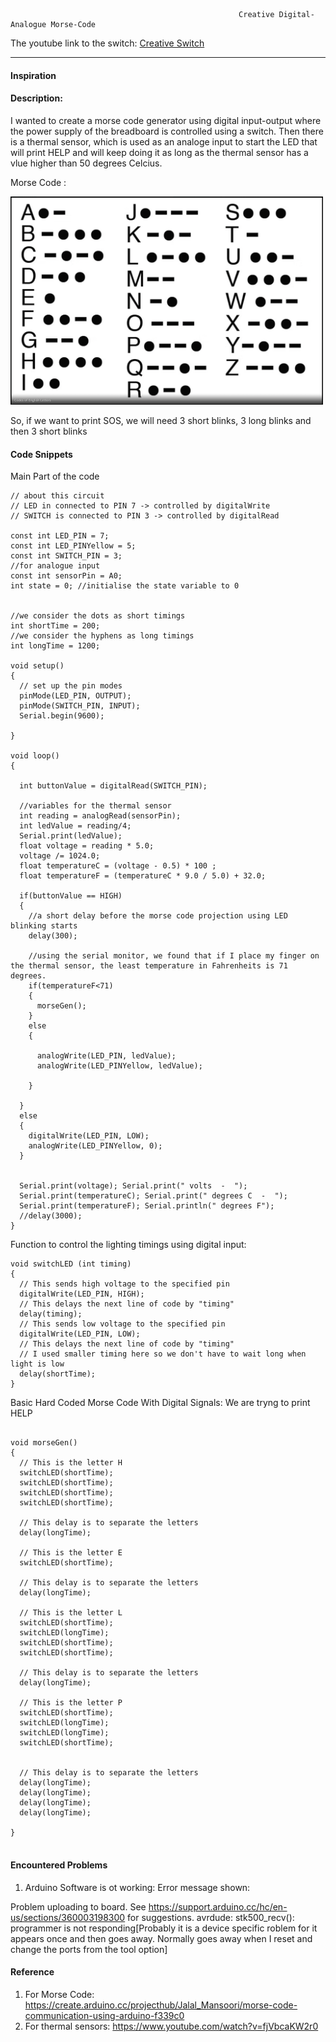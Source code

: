 



                                                       Creative Digital-Analogue Morse-Code
                                                  
                                                  
The youtube link to the switch: [Creative Switch]()

***     

#### Inspiration 



#### Description: 

I wanted to create a morse code generator using digital input-output where the power supply of the breadboard is controlled using a switch.
Then there is a thermal sensor, which is used as an analoge input to start the LED that will print HELP and will keep doing it as long as the thermal sensor has a vlue higher than 50 degrees Celcius.


Morse Code :

<img style="float:center;"  src="https://github.com/maishahoq/Intro-to-IM/blob/main/Assignment/Assignmnet9/Screen%20Shot%202022-04-05%20at%2012.37.55%20PM.png" alt="Sqcorner" width="500"  />  

So, if we want to print SOS, we will need 3 short blinks, 3 long blinks and then 3 short blinks

#### Code Snippets

Main Part of the code
```````````````````````````````````````````````
// about this circuit
// LED in connected to PIN 7 -> controlled by digitalWrite
// SWITCH is connected to PIN 3 -> controlled by digitalRead

const int LED_PIN = 7;
const int LED_PINYellow = 5;
const int SWITCH_PIN = 3;
//for analogue input
const int sensorPin = A0;
int state = 0; //initialise the state variable to 0


//we consider the dots as short timings
int shortTime = 200;
//we consider the hyphens as long timings
int longTime = 1200;

void setup() 
{
  // set up the pin modes
  pinMode(LED_PIN, OUTPUT);
  pinMode(SWITCH_PIN, INPUT);
  Serial.begin(9600);
 
}

void loop() 
{

  int buttonValue = digitalRead(SWITCH_PIN);
  
  //variables for the thermal sensor
  int reading = analogRead(sensorPin);
  int ledValue = reading/4;
  Serial.print(ledValue);
  float voltage = reading * 5.0;
  voltage /= 1024.0;
  float temperatureC = (voltage - 0.5) * 100 ;
  float temperatureF = (temperatureC * 9.0 / 5.0) + 32.0;

  if(buttonValue == HIGH) 
  {
    //a short delay before the morse code projection using LED blinking starts
    delay(300);

    //using the serial monitor, we found that if I place my finger on the thermal sensor, the least temperature in Fahrenheits is 71 degrees.
    if(temperatureF<71)
    {
      morseGen();
    }
    else
    {
      
      analogWrite(LED_PIN, ledValue);
      analogWrite(LED_PINYellow, ledValue);
      
    }
    
  } 
  else 
  {
    digitalWrite(LED_PIN, LOW);
    analogWrite(LED_PINYellow, 0);
  }
 
  
  Serial.print(voltage); Serial.print(" volts  -  ");
  Serial.print(temperatureC); Serial.print(" degrees C  -  ");
  Serial.print(temperatureF); Serial.println(" degrees F");
  //delay(3000);
}

```````````````````````````````````````````````


Function to control the lighting timings using digital input:
```````````````````````````````````````````````
void switchLED (int timing) 
{
  // This sends high voltage to the specified pin
  digitalWrite(LED_PIN, HIGH);
  // This delays the next line of code by "timing"
  delay(timing);
  // This sends low voltage to the specified pin
  digitalWrite(LED_PIN, LOW);
  // This delays the next line of code by "timing"
  // I used smaller timing here so we don't have to wait long when light is low
  delay(shortTime);
}

```````````````````````````````````````````````



Basic Hard Coded Morse Code With Digital Signals:
We are tryng to print HELP
```````````````````````````````````````````````

void morseGen()
{
  // This is the letter H
  switchLED(shortTime);
  switchLED(shortTime);
  switchLED(shortTime);
  switchLED(shortTime);

  // This delay is to separate the letters
  delay(longTime);
  
  // This is the letter E
  switchLED(shortTime);

  // This delay is to separate the letters
  delay(longTime);

  // This is the letter L
  switchLED(shortTime);
  switchLED(longTime);
  switchLED(shortTime);
  switchLED(shortTime);

  // This delay is to separate the letters
  delay(longTime);
  
  // This is the letter P
  switchLED(shortTime);
  switchLED(longTime);
  switchLED(longTime);
  switchLED(shortTime);
  

  // This delay is to separate the letters
  delay(longTime);
  delay(longTime);
  delay(longTime);
  delay(longTime);

}


```````````````````````````````````````````````


#### Encountered Problems

1. Arduino Software is ot working: Error message shown: 

Problem uploading to board.  See https://support.arduino.cc/hc/en-us/sections/360003198300 for suggestions.
avrdude: stk500_recv(): programmer is not responding[Probably it is a device specific roblem for it appears once and then goes away. Normally goes away when I reset and change the ports from the tool option]


#### Reference
1. For Morse Code: https://create.arduino.cc/projecthub/Jalal_Mansoori/morse-code-communication-using-arduino-f339c0
2. For thermal sensors: https://www.youtube.com/watch?v=fjVbcaKW2r0
